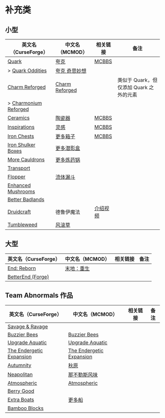 # 补充类

## 小型

| 英文名（CurseForge）                                                                      | 中文名（MCMOD）                                        | 相关链接                                               | 备注                                    |
| ----------------------------------------------------------------------------------------- | ------------------------------------------------------ | ------------------------------------------------------ | --------------------------------------- |
| [Quark](https://www.curseforge.com/minecraft/mc-mods/quark)                               | [夸克](https://www.mcmod.cn/class/527.html)            | [MCBBS](https://www.mcbbs.net/thread-648145-1-1.html)  |                                         |
| > [Quark Oddities](https://www.curseforge.com/minecraft/mc-mods/quark-oddities)           | [夸克 奇思妙想](https://www.mcmod.cn/class/1823.html)  |                                                        |                                         |
| [Charm Reforged](https://www.curseforge.com/minecraft/mc-mods/charm-reforged)             | [Charm Reforged](https://www.mcmod.cn/class/2069.html) |                                                        | 类似于 Quark，但仅添加 Quark 之外的元素 |
| > [Charmonium Reforged](https://www.curseforge.com/minecraft/mc-mods/charmonium-reforged) |                                                        |                                                        |                                         |
| [Ceramics](https://www.curseforge.com/minecraft/mc-mods/ceramics)                         | [陶瓷器](https://www.mcmod.cn/class/1427.html)         | [MCBBS](https://www.mcbbs.net/thread-686501-1-1.html)  |                                         |
| [Inspirations](https://www.curseforge.com/minecraft/mc-mods/inspirations)                 | [灵感](https://www.mcmod.cn/class/1122.html)           | [MCBBS](https://www.mcbbs.net/thread-940567-1-1.html)  |                                         |
| [Iron Chests](https://www.curseforge.com/minecraft/mc-mods/iron-chests)                   | [更多箱子](https://www.mcmod.cn/class/20.html)         | [MCBBS](https://www.mcbbs.net/thread-372723-1-1.html)  |                                         |
| [Iron Shulker Boxes](https://www.curseforge.com/minecraft/mc-mods/iron-shulker-boxes)     | [更多潜影盒](https://www.mcmod.cn/class/1974.html)     |                                                        |                                         |
| [More Cauldrons](https://www.curseforge.com/minecraft/mc-mods/more-cauldrons)             | [更多炼药锅](https://www.mcmod.cn/class/2223.html)     |                                                        |                                         |
| [Transport](https://www.curseforge.com/minecraft/mc-mods/transport)                       |                                                        |                                                        |                                         |
| [Flopper](https://www.curseforge.com/minecraft/mc-mods/flopper)                           | [流体漏斗](https://www.mcmod.cn/class/2096.html)       |                                                        |                                         |
| [Enhanced Mushrooms](https://www.curseforge.com/minecraft/mc-mods/enhanced-mushrooms)     |                                                        |                                                        |                                         |
| [Better Badlands](https://www.curseforge.com/minecraft/mc-mods/better-badlands)           |                                                        |                                                        |                                         |
| [Druidcraft](https://www.curseforge.com/minecraft/mc-mods/druidcraft)                     | 德鲁伊魔法                                             | [介绍视频](https://www.bilibili.com/video/av413176041) |                                         |
| [Tumbleweed](https://www.curseforge.com/minecraft/mc-mods/tumbleweed)                     | [风滚草](https://www.mcmod.cn/class/1880.html)         |                                                        |                                         |

## 大型

| 英文名（CurseForge）                                                                   | 中文名（MCMOD）                                    | 相关链接 | 备注 |
| -------------------------------------------------------------------------------------- | -------------------------------------------------- | -------- | ---- |
| [End: Reborn](https://www.curseforge.com/minecraft/mc-mods/end-reborn)                 | [末地：重生](https://www.mcmod.cn/class/2240.html) |          |      |
| [BetterEnd (Forge)](https://www.curseforge.com/minecraft/mc-mods/betterend-forge-port) |                                                    |          |      |

## Team Abnormals 作品

| 英文名（CurseForge）                                                                | 中文名（MCMOD）                                                  | 相关链接 | 备注 |
| ----------------------------------------------------------------------------------- | ---------------------------------------------------------------- | -------- | ---- |
| [Savage & Ravage](https://www.curseforge.com/minecraft/mc-mods/savage-and-ravage)   |                                                                  |          |      |
| [Buzzier Bees](https://www.curseforge.com/minecraft/mc-mods/buzzier-bees)           | [Buzzier Bees](https://www.mcmod.cn/class/2326.html)             |          |      |
| [Upgrade Aquatic](https://www.curseforge.com/minecraft/mc-mods/upgrade-aquatic)     | [Upgrade Aquatic](https://www.mcmod.cn/class/2916.html)          |          |      |
| [The Endergetic Expansion](https://www.curseforge.com/minecraft/mc-mods/endergetic) | [The Endergetic Expansion](https://www.mcmod.cn/class/2470.html) |          |      |
| [Autumnity](https://www.curseforge.com/minecraft/mc-mods/autumnity)                 | [秋原](https://www.mcmod.cn/class/2412.html)                     |          |      |
| [Neapolitan](https://www.curseforge.com/minecraft/mc-mods/neapolitan)               | [那不勒斯风味](https://www.mcmod.cn/class/3212.html)             |          |      |
| [Atmospheric](https://www.curseforge.com/minecraft/mc-mods/atmospheric)             | [Atmospheric](https://www.mcmod.cn/class/3208.html)              |          |      |
| [Berry Good](https://www.curseforge.com/minecraft/mc-mods/berry-good)               |                                                                  |          |      |
| [Extra Boats](https://www.curseforge.com/minecraft/mc-mods/extra-boats)             | [更多船](https://www.mcmod.cn/class/3222.html)                   |          |      |
| [Bamboo Blocks](https://www.curseforge.com/minecraft/mc-mods/bamboo-blocks)         |                                                                  |          |      |
